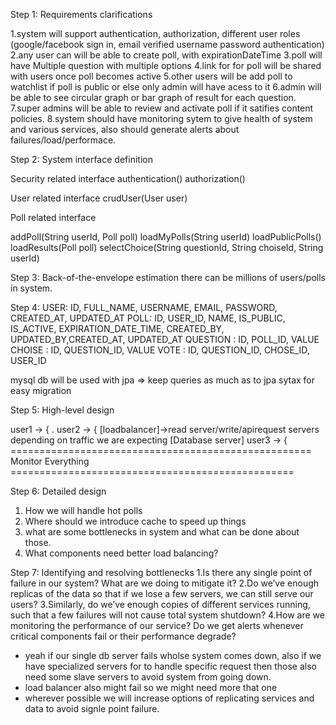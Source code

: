 Step 1: Requirements clarifications

1.system will support authentication, authorization, different user roles (google/facebook sign in, email verified username password authentication)
2.any user can will be able to create poll, with expirationDateTime
3.poll will have Multiple question with multiple options
4.link for for poll will be shared with users once poll becomes active
5.other users will be add poll to watchlist if poll is public or else only admin will have acess to it
6.admin will be able to see circular graph or bar graph of result for each question.
7.super admins will be able to review and activate poll if it satifies content policies.
8.system should have monitoring sytem to give health of system and various services, also should 
  generate alerts about failures/load/performace.

Step 2: System interface definition

Security related interface
authentication()
authorization()

User related interface
crudUser(User user)

Poll related interface

addPoll(String userId, Poll poll)
loadMyPolls(String userId)
loadPublicPolls()
loadResults(Poll poll)
selectChoice(String questionId, String choiseId, String userId)


Step 3: Back-of-the-envelope estimation
there can be millions of users/polls in system.

Step 4:
USER: ID, FULL_NAME, USERNAME, EMAIL, PASSWORD, CREATED_AT, UPDATED_AT
POLL: ID, USER_ID, NAME, IS_PUBLIC, IS_ACTIVE, EXPIRATION_DATE_TIME, CREATED_BY, UPDATED_BY,CREATED_AT, UPDATED_AT
QUESTION : ID, POLL_ID, VALUE
CHOISE : ID, QUESTION_ID, VALUE
VOTE : ID, QUESTION_ID, CHOSE_ID, USER_ID

mysql db will be used with jpa => keep queries as much as to jpa sytax for easy migration

Step 5: High-level design


user1 ->  {  			  .
user2 ->  { [loadbalancer]->read server/write/apirequest servers depending on traffic we are expecting [Database server]
user3  -> {  
==================================================== Monitor Everything =================================================                                                                               

Step 6: Detailed design
1. How we will handle hot polls
2. Where should we introduce cache to speed up things
3. what are some bottlenecks in system and what can be done about those.
4. What components need better load balancing?

Step 7: Identifying and resolving bottlenecks
1.Is there any single point of failure in our system? What are we doing to mitigate it?
2.Do we’ve enough replicas of the data so that if we lose a few servers, we can still serve our users?
3.Similarly, do we’ve enough copies of different services running, such that a few failures will not
cause total system shutdown?
4.How are we monitoring the performance of our service? Do we get alerts whenever critical
components fail or their performance degrade?

- yeah if our single db server fails wholse system comes down, also if we have specialized servers for to handle 
  specific request then those also need some slave servers to avoid system from going down.
- load balancer also might fail so we might need more that one
- wherever possible we will increase options of replicating services and data to avoid signle point failure.
